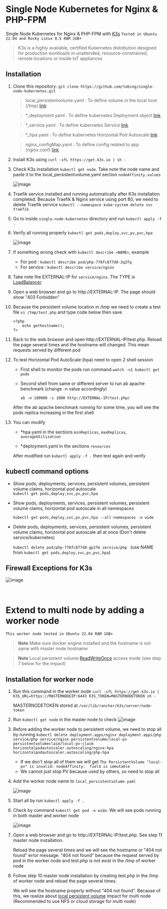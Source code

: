 # Single Node Kubernetes for Nginx & PHP-FPM
Single Node Kubernetes for Nginx & PHP-FPM with [K3s](https://k3s.io/)  ```Tested in Ubuntu 22.04 and Rocky Linux 8.5 RAM 2GB+```
> K3s is a highly available, certified Kubernetes distribution designed for production workloads in unattended, resource-constrained, remote locations or inside IoT appliances

## Installation

1. Clone this repository: ```git clone https://github.com/tobing/single-node-kubernetes.git ``` 
    
    >local_persistentvolume.yaml :   To define volume in the local host (/tmp) [link](https://kubernetes.io/docs/concepts/storage/persistent-volumes/)
    
    >*_deployment.yaml           :   To define kubernetes Deployment object [link](https://kubernetes.io/docs/concepts/workloads/controllers/deployment/)


    >*_service.yaml              :   To define kubernetes Service [link](https://kubernetes.io/docs/concepts/services-networking/service/)
    
    >*_hpa.yaml                  :   To define kubernetes Horizontal Pod Autoscale [link](https://kubernetes.io/docs/tasks/run-application/horizontal-pod-autoscale/)
    
    >nginx_configMap.yaml        :   To define config related to app (nginx.conf) [link](https://kubernetes.io/docs/concepts/configuration/configmap/)
    
2. Install K3s using ```curl -sfL https://get.k3s.io | sh - ```

3. Check K3s installation ```kubectl get node```. Take note the node name and paste it to the local_persistentvolume.yaml section ```nodeAffinity.values```

    ![image](https://user-images.githubusercontent.com/16585545/211205542-0f97d2f9-01a4-4501-998b-55c429ff98c5.png)

    
4. Traefik service installed and running automatically after K3s installation completed. Because Traefik & Nginx service using port 80, we need to delete Traefik service ```kubectl --namespace kube-system delete svc traefik```

5. Go to inside ```single-node-kubernetes``` directory and run ```kubectl apply -f .```

6. Verify all running properly ```kubectl get pods,deploy,svc,pv,pvc,hpa```

    ![image](https://user-images.githubusercontent.com/16585545/211197147-d25dee00-2025-4598-811d-0f6d9c5d4bf7.png)


7. If something wrong check with ```kubectl describe <NAME>```, example
    - For pod       :   ```kubectl describe pod/php-776fc877d8-2q2fq```
    - For service   :   ```kubectl describe service/nginx```  
    
8. Take note the EXTERNAL-IP for ```service/nginx```. The TYPE is [LoadBalancer](https://kubernetes.io/docs/concepts/services-networking/service/#publishing-services-service-types)

9. Open a web browser and go to http://EXTERNAL-IP. The page should show "403 Forbidden"

10. Because the persistent volume location in /tmp we need to create a test file ```vi /tmp/test.php``` and type code below then save
    ```
    <?php
        echo gethostname();
    ?>
    ```
    
11. Back to the web browser and open http://EXTERNAL-IP/test.php. Reload the page several times and the hostname will changed. This mean requests served by different pod

12. To test Horizontal Pod AutoScale (hpa) need to open 2 shell session
    - First shell to monitor the pods run command ```watch -n1 kubectl get pods```
    - Second shell from same or different server to run ab apache benchmark (change -n value accordingly)
   
        ```ab -n 100000 -c 1000 http://EXTERNAL-IP/test.php/```
        
    After the ab apache benchmark running for some time, you will see the pods replica increasing in the first shell

13. You can modify 

    - *hpa.yaml in the sections ```minReplicas```, ```maxReplicas```, ```averageUtilization```
    
    - *deployment.yaml in the sections ```resources```
    
    After modified run ```kubectl apply -f .``` then test again and verify

## kubectl command options

- Show pods, deployments, services, persistent volumes, persistent volume claims, horizontal pod autoscale  
    ```kubectl get pods,deploy,svc,pv,pvc,hpa```
- Show pods, deployments, services, persistent volumes, persistent volume claims, horizontal pod autoscale in all namespaces
 
    ```kubectl get pods,deploy,svc,pv,pvc,hpa --all-namespaces -o wide```
- Delete pods, deployments, services, persistent volumes, persistent volume claims, horizontal pod autoscale all at once (Don't delete service/kubernetes)

    ```kubectl delete pod/php-776fc877d8-gp2fm service/php ``` (use NAME from ```kubectl get pods,deploy,svc,pv,pvc,hpa```)


## Firewall Exceptions for K3s

![image](https://user-images.githubusercontent.com/16585545/211191995-c511e9ce-33e5-4af7-a5f5-56dea769f172.png)

&nbsp;
&nbsp;

# Extend to multi node by adding a worker node
```This worker node tested in Ubuntu 22.04 RAM 1GB+```

> **Note**
> Make sure docker engine installed and the hostname is not same with master node hostname

> **Note**
> Local persistent volume [ReadWriteOnce](https://kubernetes.io/docs/concepts/storage/persistent-volumes/#access-modes) access mode (see step 7 below for the impact) 


## Installation for worker node

1. Run this command in the worker node ```curl -sfL https://get.k3s.io | K3S_URL=https://MASTERNODEIP:6443 K3S_TOKEN=MASTERNODETOKEN sh - ```

   MASTERNODETOKEN stored at ```/var/lib/rancher/k3s/server/node-token```
   
2. Run ```kubectl get node``` in the master node to check
   ![image](https://user-images.githubusercontent.com/16585545/211222616-521bf3d3-8aed-44b7-8c49-7f27b5a7f14d.png)

3. Before adding the worker node to persistent volume, we need to stop all by running ```kubectl delete deployment.apps/nginx deployment.apps/php service/php service/nginx persistentvolume/local-pv persistentvolumeclaim/local-pv-claim horizontalpodautoscaler.autoscaling/nginx-hpa horizontalpodautoscaler.autoscaling/php-hpa```
    - If we don't stop all of them we will get ```The PersistentVolume "local-pv" is invalid: nodeAffinity:  field is immutable```
    - We cannot just stop PV because used by others, so need to stop all
4. Add the worker node name to ```local_persistentvolume.yaml```

    ![image](https://user-images.githubusercontent.com/16585545/211226295-009a2e30-20c3-4d2e-acc1-8ea755e6c25f.png)

5. Start all by run ```kubectl apply -f .```

6. Check by command ```kubectl get pod -o wide```. We will see pods running in both master and worker node

    ![image](https://user-images.githubusercontent.com/16585545/211226562-f742042a-d370-46d7-9a79-227ac0539127.png)

7. Open a web browser and go to http://EXTERNAL-IP/test.php. See step 11 master node installation. 
   
   Reload the page several times and we will see the hostname or "404 not found" error message. "404 not found" because the request served by pod in the worker node      and test.php is not exist in the /tmp of worker node
   
8. Follow step 10 master node installation by creating test.php in the /tmp of worker node and reload the page several times. 
   
   We will see the hostname properly without "404 not found". Because of this, we realize about [local persistent volume](https://kubernetes.io/docs/concepts/storage/storage-classes/#provisioner) impact for multi node (Recommended to use NFS or cloud storage for multi node)
